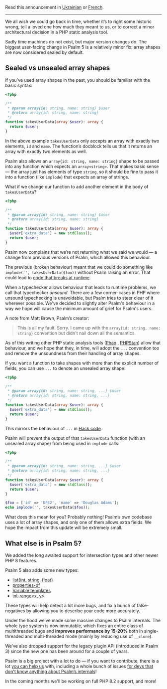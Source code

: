 <!--
  title: Announcing Psalm 5
  date: 2022-11-22 08:30:00
  author: The Maintainers of Psalm
-->

Read this announcement in [Ukrainian](/articles/psalm-5-uk) or [French](/articles/psalm-5-fr).

---

We all wish we could go back in time, whether it’s to right some historic wrong, tell a loved one how much they meant to us, or to correct a minor architectural decision in a PHP static analysis tool.

Sadly time machines do not exist, but major version changes do. The biggest user-facing change in Psalm 5 is a relatively minor fix: array shapes are now considered sealed by default.

## Sealed vs unsealed array shapes

If you’ve used array shapes in the past, you should be familiar with the basic syntax:

```php
<?php

/**
 * @param array{id: string, name: string} $user
 * @return array{id: string, name: string}
 */
function takesUserData(array $user): array {
  return $user;
}
```

In the above example `takesUserData` only accepts an array with exactly two elements, `id` and `name`. The function’s docblock tells us that it returns an array with exactly two elements as well.

Psalm also allows an `array{id: string, name: string}` shape to be passed into any function which expects an `array<string>`. That makes basic sense — the array just has elements of type `string`, so it should be fine to pass it into a function (like `implode`) that expects an array of strings.

What if we change our function to add another element in the body of `takesUserData`?

```php
<?php

/**
 * @param array{id: string, name: string} $user
 * @return array{id: string, name: string}
 */
function takesUserData(array $user): array {
  $user['extra_data'] = new stdClass();
  return $user;
}
```

Psalm now complains that we’re not returning what we said we would — a change from previous versions of Psalm, which allowed this behaviour.

The previous (broken behaviour) meant that we could do something like `implode('', takesUserData($foo))` without Psalm raising an error. That could lead to [code that breaks at runtime](https://3v4l.org/PoVil).

When a typechecker allows behaviour that leads to runtime problems, we call that typechecker *unsound*. There are a few corner-cases in PHP where unsound typechecking is unavoidable, but Psalm tries to steer clear of it wherever possible. We've decided to slightly alter Psalm's behaviour in a way we hope will cause the minimum amount of grief for Psalm's users.

A note from Matt Brown, Psalm’s creator:

> This is all my fault. Sorry. I came up with the `array{id: string, name: string}` convention but didn't nail down all the semantics.

As of this writing other PHP static analysis tools ([Phan](https://phan.github.io/demo/?code=%3C%3Fphp%0A%0A%2F**%0A+*+%40param+array%7Bid%3A+string%2C+name%3A+string%7D+%24user%0A+*+%40return+array%7Bid%3A+string%2C+name%3A+string%7D%0A+*%2F%0Afunction+takesUserData%28array+%24user%29%3A+array+%7B%0A++%24user%5B%27extra_data%27%5D+%3D+new+stdClass%28%29%3B%0A++return+%24user%3B%0A%7D%0A%0A%24foo+%3D+%5B%27id%27+%3D%3E+%27DP42%27%2C+%27name%27+%3D%3E+%27Douglas+Adams%27%5D%3B%0Aecho+implode%28%27%27%2C+takesUserData%28%24foo%29%29%3B) , [PHPStan](https://phpstan.org/r/4a61d13c-74f0-46d3-9bad-f3a61dd1d172)) allow that behaviour, and we hope that they, in time, will adopt the `...` convention too and remove the unsoundness from their handling of array shapes.


If you want a function to take shapes with more than the explicit number of fields, you can use `...` to denote an unsealed array shape:

```php
<?php

/**
 * @param array{id: string, name: string, ...} $user
 * @return array{id: string, name: string, ...}
 */
function takesUserData(array $user): array {
  $user['extra_data'] = new stdClass();
  return $user;
}
```

This mirrors the behaviour of `...` in [Hack code](https://docs.hhvm.com/hack/built-in-types/shape#open-and-closed-shapes).

Psalm will prevent the output of that `takesUserData` function (with an unsealed array shape) from being used in `implode` calls:

```php
<?php

/**
 * @param array{id: string, name: string, ...} $user
 * @return array{id: string, name: string, ...}
 */
function takesUserData(array $user): array {
  $user['extra_data'] = new stdClass();
  return $user;
}

$foo = ['id' => 'DP42', 'name' => 'Douglas Adams'];
echo implode('', takesUserData($foo));
```

What does this mean for you? Probably nothing! Psalm’s own codebase uses a lot of array shapes, and only one of them allows extra fields. We hope the impact from this update will be extremely small.

## What else is in Psalm 5?

We added the long awaited support for intersection types and other newer PHP 8 features.

Psalm 5 also adds some new types:

- [list{int, string, float}](https://psalm.dev/docs/annotating_code/type_syntax/array_types/#list-shapes)
- [properties-of<T>](https://psalm.dev/docs/annotating_code/type_syntax/utility_types/#properties-oft)
- [Variable templates](https://psalm.dev/docs/annotating_code/type_syntax/utility_types/#variable-templates)
- [int-range<x, y>](https://psalm.dev/docs/annotating_code/type_syntax/scalar_types/#int-range)

These types will help detect a lot more bugs, and fix a bunch of false-negatives by allowing you to describe your code more accurately.

Under the hood we’ve made some massive changes to Psalm internals. The whole type system is now immutable, which fixes an entire class of multithreaded bugs and **improves performance by 15-20%** both in single-threaded and multi-threaded mode (mainly by reducing use of `__clone`).

We’ve also dropped support for the legacy plugin API (introduced in Psalm 3) since the new one has been around for a couple of years.

Psalm is a big project with a lot to do — if you want to contribute, there is a lot [you can help us](https://github.com/vimeo/psalm/issues?q=is%3Aissue+is%3Aopen+label%3A%22Help+wanted%22) with, including a whole bunch of issues [for devs that don't know anything about Psalm’s internals](https://github.com/vimeo/psalm/issues?q=is%3Aissue+is%3Aopen+label%3A%22easy+problems%22)!

In the coming months we'll be working on full PHP 8.2 support, and more!
